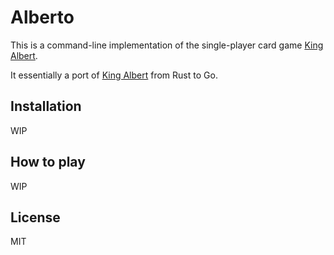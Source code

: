 # Alberto

This is a command-line implementation of the single-player card game
<a href="https://en.wikipedia.org/wiki/King_Albert_(solitaire)">King Albert</a>.

It essentially a port of [King Albert](https://github.com/matt-harvey/king-albert)
from Rust to Go.

## Installation

WIP

## How to play

WIP

## License

MIT
